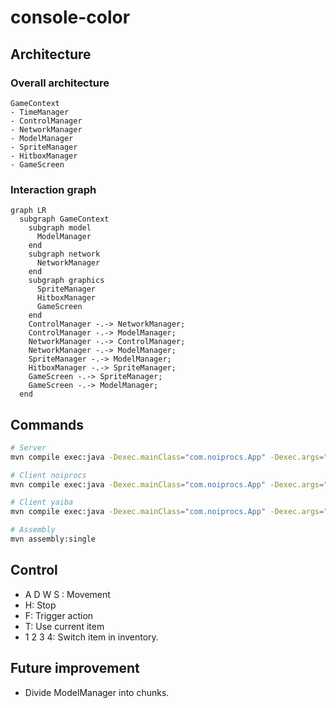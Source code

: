 # console-color

## Architecture

### Overall architecture
```
GameContext
- TimeManager
- ControlManager
- NetworkManager
- ModelManager
- SpriteManager
- HitboxManager
- GameScreen
```

### Interaction graph
```mermaid
graph LR
  subgraph GameContext
    subgraph model
      ModelManager
    end
    subgraph network
      NetworkManager
    end
    subgraph graphics
      SpriteManager
      HitboxManager
      GameScreen
    end
    ControlManager -.-> NetworkManager;
    ControlManager -.-> ModelManager;
    NetworkManager -.-> ControlManager;
    NetworkManager -.-> ModelManager;
    SpriteManager -.-> ModelManager;
    HitboxManager -.-> SpriteManager;
    GameScreen -.-> SpriteManager;
    GameScreen -.-> ModelManager;
  end
```

## Commands

```bash
# Server
mvn compile exec:java -Dexec.mainClass="com.noiprocs.App" -Dexec.args="pc gnik server localhost 8080"

# Client noiprocs
mvn compile exec:java -Dexec.mainClass="com.noiprocs.App" -Dexec.args="pc noiprocs client localhost 8080"

# Client yaiba
mvn compile exec:java -Dexec.mainClass="com.noiprocs.App" -Dexec.args="pc yaiba client localhost 8080"

# Assembly
mvn assembly:single
```

## Control

- A D W S : Movement
- H: Stop
- F: Trigger action
- T: Use current item
- 1 2 3 4: Switch item in inventory.

## Future improvement
- Divide ModelManager into chunks.
